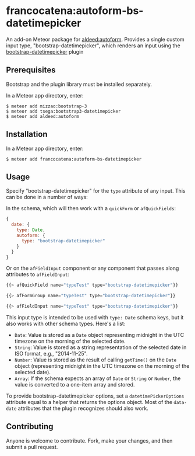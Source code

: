 francocatena:autoform-bs-datetimepicker
=========================

An add-on Meteor package for
[aldeed:autoform](https://github.com/aldeed/meteor-autoform).
Provides a single custom input type, "bootstrap-datetimepicker",
which renders an input using the
[bootstrap-datetimepicker](https://github.com/Eonasdan/bootstrap-datetimepicker) plugin

## Prerequisites

Bootstrap and the plugin library must be installed separately.

In a Meteor app directory, enter:

```
$ meteor add mizzao:bootstrap-3
$ meteor add tsega:bootstrap3-datetimepicker
$ meteor add aldeed:autoform
```

## Installation

In a Meteor app directory, enter:

```
$ meteor add francocatena:autoform-bs-datetimepicker
```

## Usage

Specify "bootstrap-datetimepicker" for the `type` attribute of any input. This can be done in a number of ways:

In the schema, which will then work with a `quickForm` or `afQuickFields`:

```js
{
  date: {
    type: Date,
    autoform: {
      type: "bootstrap-datetimepicker"
    }
  }
}
```

Or on the `afFieldInput` component or any component that passes along attributes to `afFieldInput`:

```js
{{> afQuickField name="typeTest" type="bootstrap-datetimepicker"}}

{{> afFormGroup name="typeTest" type="bootstrap-datetimepicker"}}

{{> afFieldInput name="typeTest" type="bootstrap-datetimepicker"}}
```

This input type is intended to be used with `type: Date` schema keys, but it also works with other schema types. Here's a list:

* `Date`: Value is stored as a `Date` object representing midnight in the UTC timezone on the morning of the selected date.
* `String`: Value is stored as a string representation of the selected date in ISO format, e.g., "2014-11-25".
* `Number`: Value is stored as the result of calling `getTime()` on the `Date` object (representing midnight in the UTC timezone on the morning of the selected date).
* `Array`: If the schema expects an array of `Date` or `String` or `Number`, the value is converted to a one-item array and stored.

To provide bootstrap-datetimepicker options, set a `datetimePickerOptions` attribute equal to a helper that returns the options object. Most of the `data-date` attributes that the plugin recognizes should also work.

## Contributing

Anyone is welcome to contribute. Fork, make your changes, and then submit a pull request.
